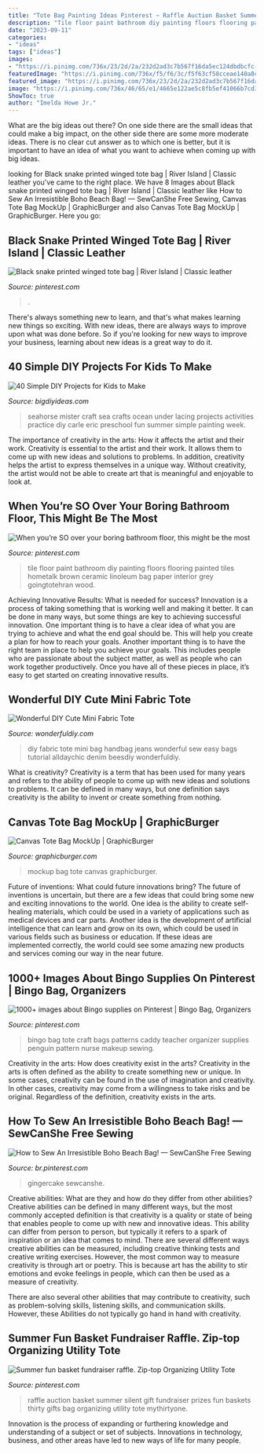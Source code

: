 ```yaml
---
title: "Tote Bag Painting Ideas Pinterest ~ Raffle Auction Basket Summer Silent Gift Fundraiser Prizes Fun Baskets Thirty Gifts Bag Organizing Utility Tote Mythirtyone"
description: "Tile floor paint bathroom diy painting floors flooring painted tiles hometalk brown ceramic linoleum bag paper interior grey goingtotehran wood"
date: "2023-09-11"
categories:
- "ideas"
tags: ["ideas"]
images:
- "https://i.pinimg.com/736x/23/2d/2a/232d2ad3c7b567f16da5ec124dbdbcfc--raffle-prizes-raffle-ideas.jpg"
featuredImage: "https://i.pinimg.com/736x/f5/f6/3c/f5f63cf58cceae140a8cc6f6745d6dcc.jpg"
featured_image: "https://i.pinimg.com/736x/23/2d/2a/232d2ad3c7b567f16da5ec124dbdbcfc--raffle-prizes-raffle-ideas.jpg"
image: "https://i.pinimg.com/736x/46/65/e1/4665e122ae5c8fb5ef41066b7cd39659.jpg"
ShowToc: true
author: "Imelda Howe Jr."
---
```



What are the big ideas out there?
On one side there are the small ideas that could make a big impact, on the other side there are some more moderate ideas. There is no clear cut answer as to which one is better, but it is important to have an idea of what you want to achieve when coming up with big ideas.

	

		
looking for Black snake printed winged tote bag | River Island | Classic leather you've came to the right place. We have 8 Images about Black snake printed winged tote bag | River Island | Classic leather like How to Sew An Irresistible Boho Beach Bag! — SewCanShe Free Sewing, Canvas Tote Bag MockUp | GraphicBurger and also Canvas Tote Bag MockUp | GraphicBurger. Here you go:
		
    
## Black Snake Printed Winged Tote Bag | River Island | Classic Leather

<img loading=lazy src="https://i.pinimg.com/736x/6e/c9/03/6ec903975f50d7994b3b11e01a6ad2b9.jpg" onerror="this.onerror=null;this.src='https://tse1.mm.bing.net/th?id=OIP.ElW_iK5LQ5isL-GH_CHSzwHaHa&amp;pid=15.1';" alt="Black snake printed winged tote bag | River Island | Classic leather">

_Source: pinterest.com_

>. 

	

There's always something new to learn, and that's what makes learning new things so exciting. With new ideas, there are always ways to improve upon what was done before. So if you're looking for new ways to improve your business, learning about new ideas is a great way to do it.

    
## 40 Simple DIY Projects For Kids To Make

<img loading=lazy src="http://www.bigdiyideas.com/wp-content/uploads/2015/06/Mister-Seahorse-Craft.jpg" onerror="this.onerror=null;this.src='https://tse3.mm.bing.net/th?id=OIP._whv9kbReoDw8Ho7hIjpowHaLH&amp;pid=15.1';" alt="40 Simple DIY Projects for Kids to Make">

_Source: bigdiyideas.com_

>seahorse mister craft sea crafts ocean under lacing projects activities practice diy carle eric preschool fun summer simple painting week. 

	

The importance of creativity in the arts: How it affects the artist and their work.
Creativity is essential to the artist and their work. It allows them to come up with new ideas and solutions to problems. In addition, creativity helps the artist to express themselves in a unique way. Without creativity, the artist would not be able to create art that is meaningful and enjoyable to look at.

    
## When You’re SO Over Your Boring Bathroom Floor, This Might Be The Most

<img loading=lazy src="https://i.pinimg.com/736x/46/65/e1/4665e122ae5c8fb5ef41066b7cd39659.jpg" onerror="this.onerror=null;this.src='https://tse1.mm.bing.net/th?id=OIP.uhrq73GziBvZEXfP9GZFzwHaJ3&amp;pid=15.1';" alt="When you’re SO over your boring bathroom floor, this might be the most">

_Source: pinterest.com_

>tile floor paint bathroom diy painting floors flooring painted tiles hometalk brown ceramic linoleum bag paper interior grey goingtotehran wood. 

	

Achieving Innovative Results: What is needed for success?
Innovation is a process of taking something that is working well and making it better. It can be done in many ways, but some things are key to achieving successful innovation. One important thing is to have a clear idea of what you are trying to achieve and what the end goal should be. This will help you create a plan for how to reach your goals. Another important thing is to have the right team in place to help you achieve your goals. This includes people who are passionate about the subject matter, as well as people who can work together productively. Once you have all of these pieces in place, it’s easy to get started on creating innovative results.

    
## Wonderful DIY Cute Mini Fabric Tote

<img loading=lazy src="https://cdn.wonderfuldiy.com/wp-content/uploads/2014/08/Mini-Fabric-Tote-F.png" onerror="this.onerror=null;this.src='https://tse2.mm.bing.net/th?id=OIP.heUT-gECrmKfCXb9a2k-BQHaF0&amp;pid=15.1';" alt="Wonderful DIY Cute Mini Fabric Tote">

_Source: wonderfuldiy.com_

>diy fabric tote mini bag handbag jeans wonderful sew easy bags tutorial alldaychic denim beesdiy wonderfuldiy. 

	

What is creativity?
Creativity is a term that has been used for many years and refers to the ability of people to come up with new ideas and solutions to problems. It can be defined in many ways, but one definition says creativity is the ability to invent or create something from nothing.

    
## Canvas Tote Bag MockUp | GraphicBurger

<img loading=lazy src="https://graphicburger.com/wp-content/uploads/2015/06/Canvas-Tote-Bag-MockUp-full.jpg" onerror="this.onerror=null;this.src='https://tse4.mm.bing.net/th?id=OIP._BMBvDWSUz1DLLpE5D_-dQHaJ2&amp;pid=15.1';" alt="Canvas Tote Bag MockUp | GraphicBurger">

_Source: graphicburger.com_

>mockup bag tote canvas graphicburger. 

	

Future of inventions: What could future innovations bring?
The future of inventions is uncertain, but there are a few ideas that could bring some new and exciting innovations to the world. One idea is the ability to create self-healing materials, which could be used in a variety of applications such as medical devices and car parts. Another idea is the development of artificial intelligence that can learn and grow on its own, which could be used in various fields such as business or education. If these ideas are implemented correctly, the world could see some amazing new products and services coming our way in the near future.

    
## 1000+ Images About Bingo Supplies On Pinterest | Bingo Bag, Organizers

<img loading=lazy src="https://i.pinimg.com/736x/f5/f6/3c/f5f63cf58cceae140a8cc6f6745d6dcc.jpg" onerror="this.onerror=null;this.src='https://tse4.mm.bing.net/th?id=OIP.o7T9FK2oKwXdVB5HluGFwwHaJ4&amp;pid=15.1';" alt="1000+ images about Bingo supplies on Pinterest | Bingo Bag, Organizers">

_Source: pinterest.com_

>bingo bag tote craft bags patterns caddy teacher organizer supplies penguin pattern nurse makeup sewing. 

	

Creativity in the arts: How does creativity exist in the arts?
Creativity in the arts is often defined as the ability to create something new or unique. In some cases, creativity can be found in the use of imagination and creativity. In other cases, creativity may come from a willingness to take risks and be original. Regardless of the definition, creativity exists in the arts.

    
## How To Sew An Irresistible Boho Beach Bag! — SewCanShe Free Sewing

<img loading=lazy src="https://i.pinimg.com/736x/f5/fa/f9/f5faf97abf49c2139b393737dc0e7f77.jpg" onerror="this.onerror=null;this.src='https://tse1.mm.bing.net/th?id=OIP.uABtjQxox7J4MMBudbzOiQHaLH&amp;pid=15.1';" alt="How to Sew An Irresistible Boho Beach Bag! — SewCanShe Free Sewing">

_Source: br.pinterest.com_

>gingercake sewcanshe. 

	

Creative abilities: What are they and how do they differ from other abilities?
Creative abilities can be defined in many different ways, but the most commonly accepted definition is that creativity is a quality or state of being that enables people to come up with new and innovative ideas. This ability can differ from person to person, but typically it refers to a spark of inspiration or an idea that comes to mind.
There are several different ways creative abilities can be measured, including creative thinking tests and creative writing exercises. However, the most common way to measure creativity is through art or poetry. This is because art has the ability to stir emotions and evoke feelings in people, which can then be used as a measure of creativity.

There are also several other abilities that may contribute to creativity, such as problem-solving skills, listening skills, and communication skills. However, these Abilities do not typically go hand in hand with creativity.

    
## Summer Fun Basket Fundraiser Raffle. Zip-top Organizing Utility Tote

<img loading=lazy src="https://i.pinimg.com/736x/23/2d/2a/232d2ad3c7b567f16da5ec124dbdbcfc--raffle-prizes-raffle-ideas.jpg" onerror="this.onerror=null;this.src='https://tse4.mm.bing.net/th?id=OIP.fF-x96KHIXuMGAyiZAR0rwHaJ3&amp;pid=15.1';" alt="Summer fun basket fundraiser raffle. Zip-top Organizing Utility Tote">

_Source: pinterest.com_

>raffle auction basket summer silent gift fundraiser prizes fun baskets thirty gifts bag organizing utility tote mythirtyone. 

	

Innovation is the process of expanding or furthering knowledge and understanding of a subject or set of subjects. Innovations in technology, business, and other areas have led to new ways of life for many people.

